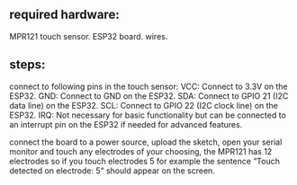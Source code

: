 ## required hardware:
MPR121 touch sensor.
ESP32 board.
wires.


## steps:
connect to following pins in the touch sensor:
VCC: Connect to 3.3V on the ESP32.
GND: Connect to GND on the ESP32.
SDA: Connect to GPIO 21 (I2C data line) on the ESP32.
SCL: Connect to GPIO 22 (I2C clock line) on the ESP32.
IRQ: Not necessary for basic functionality but can be connected to an interrupt pin on the ESP32 if needed for advanced features.

connect the board to a power source, upload the sketch, open your serial monitor and touch any electrodes of your choosing, the MPR121 has 12 electrodes so if you touch electrodes 5 for example the sentence “Touch detected on electrode: 5“ should appear on the screen.
